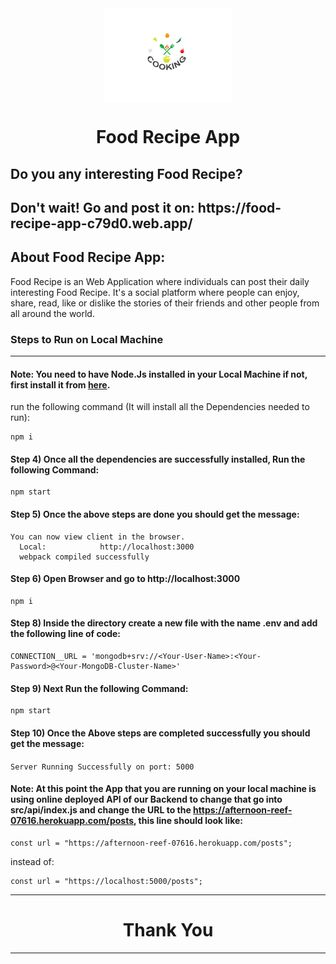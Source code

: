 <div align="center">
  <img align="center" src="./src/images/logo-design.png" alt="Error 404" height="150">
  <h1 align="center">Food Recipe App</h1>
</div>


<h2>Do you any interesting Food Recipe?</h2>
<h2>Don't wait! Go and post it on: https://food-recipe-app-c79d0.web.app/</h2>

## About Food Recipe App:
Food Recipe is an Web Application where individuals can post their daily interesting Food Recipe. It's a social platform where people can enjoy, share, read, like or dislike the stories of their friends and other people from all around the world.

### Steps to Run on Local Machine

***

#### Note: You need to have Node.Js installed in your Local Machine if not, first install it from <a href="https://nodejs.org/en/">here</a>.
run the following command (It will install all the Dependencies needed to run):
```
npm i
```
#### Step 4) Once all the dependencies are successfully installed, Run the following Command:
```
npm start
```
#### Step 5) Once the above steps are done you should get the message:
    You can now view client in the browser.
      Local:            http://localhost:3000 
      webpack compiled successfully
#### Step 6) Open Browser and go to http://localhost:3000

```
npm i
```
#### Step 8) Inside the directory create a new file with the name .env and add the following line of code:
```
CONNECTION__URL = 'mongodb+srv://<Your-User-Name>:<Your-Password>@<Your-MongoDB-Cluster-Name>'
```
#### Step 9) Next Run the following Command: 
```
npm start
```
#### Step 10) Once the Above steps are completed successfully you should get the message:
  ```Server Running Successfully on port: 5000```
#### Note: At this point the App that you are running on your local machine is using online deployed API of our Backend to change that go into src/api/index.js and change the URL to the https://afternoon-reef-07616.herokuapp.com/posts, this line should look like:
```
const url = "https://afternoon-reef-07616.herokuapp.com/posts";
```
instead of: 
```
const url = "https://localhost:5000/posts";
```
***

<h1 align="center">Thank You</h1>

***
